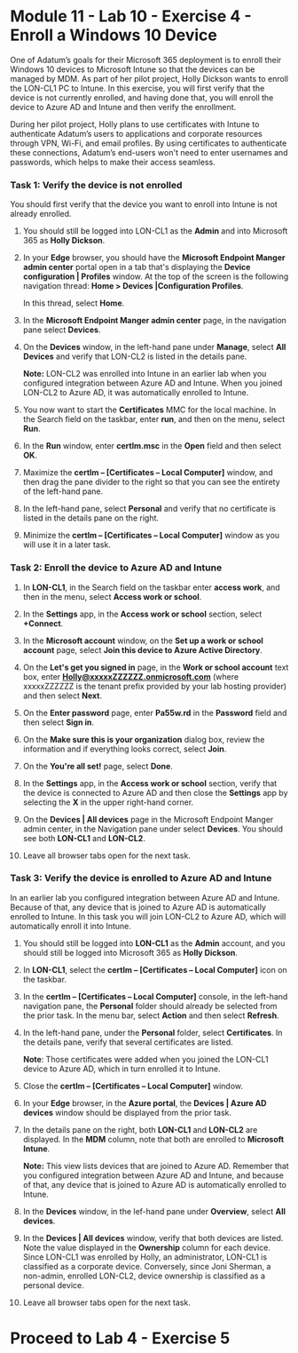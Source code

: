 # Module 11 - Lab 10 - Exercise 4 - Enroll a Windows 10 Device

One of Adatum’s goals for their Microsoft 365 deployment is to enroll their Windows 10 devices to Microsoft Intune so that the devices can be managed by MDM. As part of her pilot project, Holly Dickson wants to enroll the LON-CL1 PC to Intune. In this exercise, you will first verify that the device is not currently enrolled, and having done that, you will enroll the device to Azure AD and Intune and then verify the enrollment. 

During her pilot project, Holly plans to use certificates with Intune to authenticate Adatum’s users to applications and corporate resources through VPN, Wi-Fi, and email profiles. By using certificates to authenticate these connections, Adatum’s end-users won't need to enter usernames and passwords, which helps to make their access seamless. 

### Task 1: Verify the device is not enrolled

You should first verify that the device you want to enroll into Intune is not already enrolled. 

1. You should still be logged into LON-CL1 as the **Admin** and into Microsoft 365 as **Holly Dickson**.

2. In your **Edge** browser, you should have the **Microsoft Endpoint Manger admin center** portal open in a tab that's displaying the **Device configuration | Profiles** window. At the top of the screen is the following navigation thread: **Home > Devices |Configuration Profiles**. <br/>

   In this thread, select **Home**.

3. In the **Microsoft Endpoint Manger admin center** page, in the  navigation pane  select **Devices**.

4. On the **Devices** window, in the left-hand pane under **Manage**, select **All Devices** and verify that LON-CL2 is listed in the details pane. <br/>

   **Note:** LON-CL2 was enrolled into Intune in an earlier lab when you configured integration between Azure AD and Intune. When you joined LON-CL2 to Azure AD, it was automatically enrolled to Intune.  

5. You now want to start the **Certificates** MMC for the local machine. In the Search field on the taskbar, enter **run**, and then on the menu, select **Run**.

6. In the **Run** window, enter **certlm.msc** in the **Open** field and then select **OK**.

7. Maximize the **certlm – [Certificates – Local Computer]** window, and then drag the pane divider to the right so that you can see the entirety of the left-hand pane. 

8. In the left-hand pane, select **Personal** and verify that no certificate is listed in the details pane on the right.

9. Minimize the **certlm – [Certificates – Local Computer]** window as you will use it in a later task.

### Task 2: Enroll the device to Azure AD and Intune

1. In **LON-CL1**, in the Search field on the taskbar enter **access work**, and then in the menu, select **Access work or school**.

2. In the **Settings** app, in the **Access work or school** section, select **+Connect**.

3. In the **Microsoft account** window, on the **Set up a work or school account** page, select **Join this device to Azure Active Directory**.

4. On the **Let's get you signed in** page, in the **Work or school account** text box, enter **Holly@xxxxxZZZZZZ.onmicrosoft.com** (where xxxxxZZZZZZ is the tenant prefix provided by your lab hosting provider) and then select **Next**.

5. On the **Enter password** page, enter **Pa55w.rd** in the **Password** field and then select **Sign in**.

6. On the **Make sure this is your organization** dialog box, review the information and if everything looks correct, select **Join**.

7. On the **You're all set!** page, select **Done**.

8. In the **Settings** app, in the **Access work or school** section, verify that the device is connected to Azure AD and then close the **Settings** app by selecting the **X** in the upper right-hand corner.

9. On the **Devices | All devices** page in the Microsoft Endpoint Manger admin center, in the Navigation pane under select **Devices**. You should see both **LON-CL1** and **LON-CL2**.

10. Leave all browser tabs open for the next task.

### Task 3: Verify the device is enrolled to Azure AD and Intune
In an earlier lab you configured integration between Azure AD and Intune. Because of that, any device that is joined to Azure AD is automatically enrolled to Intune. In this task you will join LON-CL2 to Azure AD, which will automatically enroll it into Intune.

1. You should still be logged into **LON-CL1** as the **Admin** account, and you should still be logged into Microsoft 365 as **Holly Dickson**.

2. In **LON-CL1**, select the **certlm – [Certificates – Local Computer]** icon on the taskbar.

3. In the **certlm – [Certificates – Local Computer]** console, in the left-hand navigation pane, the **Personal** folder should already be selected from the prior task. In the menu bar, select **Action** and then select **Refresh**.

4. In the left-hand pane, under the **Personal** folder, select **Certificates**. In the details pane, verify that several certificates are listed.<br/>

    **Note**: Those certificates were added when you joined the LON-CL1 device to Azure AD, which in turn enrolled it to Intune.

5. Close the **certlm – [Certificates – Local Computer]** window. 

6. In your **Edge** browser, in the **Azure portal**, the **Devices | Azure AD devices** window should be displayed from the prior task.

7. In the details pane on the right, both **LON-CL1** and **LON-CL2** are displayed. In the **MDM** column, note that both are enrolled to **Microsoft Intune**.  <br/>

    **Note:** This view lists devices that are joined to Azure AD. Remember that you configured integration between Azure AD and Intune, and because of that, any device that is joined to Azure AD is automatically enrolled to Intune.

8. In the **Devices** window, in the lef-hand pane under **Overview**, select **All devices**.

9. In the **Devices | All devices** window, verify that both devices are listed. Note the value displayed in the **Ownership** column for each device. Since LON-CL1 was enrolled by Holly, an administrator, LON-CL1 is classified as a corporate device. Conversely, since Joni Sherman, a non-admin, enrolled LON-CL2, device ownership is classified as a personal device. <br/>

10. Leave all browser tabs open for the next task.


# Proceed to Lab 4 - Exercise 5
